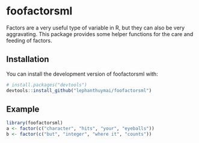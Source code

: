 
<!-- README.md is generated from README.Rmd. Please edit that file -->

# foofactorsml

<!-- badges: start -->
<!-- badges: end -->

Factors are a very useful type of variable in R, but they can also be
very aggravating. This package provides some helper functions for the
care and feeding of factors.

## Installation

You can install the development version of foofactorsml with:

``` r
# install.packages("devtools")
devtools::install_github("lephanthuymai/foofactorsml")
```

## Example

``` r
library(foofactorsml)
a <- factor(c("character", "hits", "your", "eyeballs"))
b <- factor(c("but", "integer", "where it", "counts"))
```
